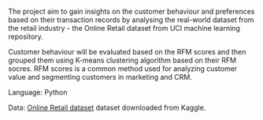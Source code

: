 The project aim to gain insights on the customer behaviour and preferences based on their transaction records by analysing the real-world dataset from the retail industry - the Online Retail dataset from UCI machine learning repository.

Customer behaviour will be evaluated based on the RFM scores and then grouped them using K-means clustering algorithm based on their RFM socres. RFM scores is a common method used for analyzing customer value and segmenting customers in marketing and CRM.

Language: Python

Data: [Online Retail dataset](https://www.kaggle.com/datasets/vijayuv/onlineretail?select=OnlineRetail.csv) dataset downloaded from Kaggle.
